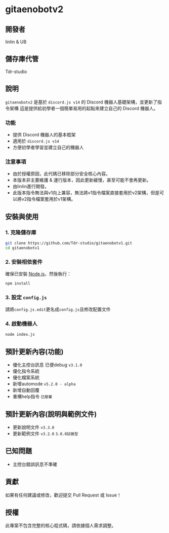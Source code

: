 # gitaenobotv2

## 開發者
linlin & UB

## 儲存庫代管
Tdr-studio

## 說明
`gitaenobotv2` 是基於 `discord.js v14` 的 Discord 機器人基礎架構，並更新了指令架構
這是提供給初學者一個簡單易用的起點來建立自己的 Discord 機器人。

### 功能
- 提供 Discord 機器人的基本框架
- 適用於 `discord.js v14`
- 方便初學者學習並建立自己的機器人

### 注意事項
- 由於授權原因，此代碼已移除部分安全核心內容。
- 本版本非主要維護 & 運行版本，因此更新緩慢，甚至可能不會再更新。
- 由linlin進行開發。
- 此版本指令無法與v1向上兼容，無法將v1指令檔案直接套用於v2架構，但是可以將v2指令檔案套用於v1架構。

## 安裝與使用
### 1. 克隆儲存庫
```sh
git clone https://github.com/Tdr-studio/gitaenobotv1.git
cd gitaenobotv1
```

### 2. 安裝相依套件
確保已安裝 [Node.js](https://nodejs.org/)，然後執行：
```sh
npm install
```

### 3. 設定 `config.js`
請將`config.js.edit`更名成`config.js`且修改配置文件

### 4. 啟動機器人
```sh
node index.js
```
## 預計更新內容(功能)
- 優化主控台訊息 已便debug     `v3.1.0`
- 優化指令系統
- 優化檔案系統
- 新增automode                 `v5.2.0 - alpha`
- 新增自動回覆
- 重構help指令                 `已廢棄`

## 預計更新內容(說明與範例文件)
- 更新說明文件                 `v3.3.0`
- 更新範例文件                 `v3.2.0` `3.0.0試做型`

## 已知問題
- 主控台錯誤訊息不準確

## 貢獻
如果有任何建議或修改，歡迎提交 Pull Request 或 Issue！

## 授權
此專案不包含完整的核心程式碼，請依據個人需求調整。

